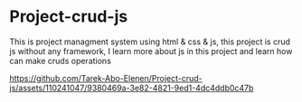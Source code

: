 # Project-crud-js
This is project managment system using html &amp; css &amp; js, this project is crud js without any framework, I learn more about js in this project and learn how can make cruds operations

https://github.com/Tarek-Abo-Elenen/Project-crud-js/assets/110241047/9380469a-3e82-4821-9ed1-4dc4ddb0c47b

